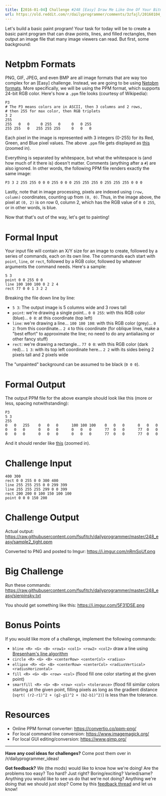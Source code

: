 ```yaml
---
title: [2016-01-04] Challenge #248 [Easy] Draw Me Like One Of Your Bitmaps
url: https://old.reddit.com/r/dailyprogrammer/comments/3zfajl/20160104_challenge_248_easy_draw_me_like_one_of/
---
```


Let's build a basic paint program! Your task for today will be to create a basic paint program that can draw points, lines, and filled rectangles, then output an image file that many image viewers can read. But first, some background:

#  Netpbm Formats

PNG, GIF, JPEG, and even BMP are all image formats that are way too complex for an [Easy] challenge. Instead, we are going to be using [Netpbm formats](https://en.wikipedia.org/wiki/Netpbm_format). More specifically, we will be using the PPM format, which supports 24-bit RGB color. Here's how a `.ppm` file looks (courtesy of Wikipedia):

    P3
    # The P3 means colors are in ASCII, then 3 columns and 2 rows,
    # then 255 for max color, then RGB triplets
    3 2
    255
    255   0   0     0 255   0     0   0 255
    255 255   0   255 255 255     0   0   0

Each pixel in the image is represented with 3 integers (0-255) for its Red, Green, and Blue pixel values. The above `.ppm` file gets displayed as [this](https://upload.wikimedia.org/wikipedia/commons/5/57/Tiny6pixel.png) (zoomed in). 

Everything is separated by whitespace, but what the whitespace is (and how much of it there is) doesn't matter. Comments (anything after a `#`) are also ignored. In other words, the following PPM file renders exactly the same image:

    P3 3 2 255 255 0 0 0 255 0 0 0 255 255 255 0 255 255 255 0 0 0

Lastly, note that in image processing, pixels are indexed using `(row, column)` coordinates, counting up from `(0, 0)`. Thus, in the image above, the pixel at `(0, 2)` is on row 0, column 2, which has the RGB value of `0 0 255`, or in other words, is blue.

Now that that's out of the way, let's get to painting!

# Formal Input

Your input file will contain an X/Y size for an image to create, followed by a series of commands, each on its own line. The commands each start with `point`, `line`, or `rect`, followed by a RGB color, followed by whatever arguments the command needs. Here's a sample:

    5 3
    point 0 0 255 0 0
    line 100 100 100 0 2 2 4
    rect 77 0 0 1 3 2 2

Breaking the file down line by line:

* `5 3`: The output image is 5 columns wide and 3 rows tall
* `point`: we're drawing a single point... `0 0 255`: with this RGB color (blue)... `0 0`: at this coordinate (top left)
* `line`: we're drawing a line... `100 100 100`: with this RGB color (grey)... `0 2`: from this coordinate... `2 4` to this coordinate (for oblique lines, make a "best effort" to approximate the line; no need to do any antialiasing or other fancy stuff)
* `rect`: we're drawing a rectangle... `77 0 0`: with this RGB color (dark red)... `1 3`: with its top left coordinate here... `2 2` with its sides being 2 pixels tall and 2 pixels wide

The "unpainted" background can be assumed to be black (`0 0 0`).

# Formal Output

The output PPM file for the above example should look like this (more or less, spacing notwithstanding):

    P3
    5 3
    255
    0   0   255    0   0   0      100 100 100    0   0   0      0   0   0  
    0   0   0      0   0   0      0   0   0      77  0   0      77  0   0  
    0   0   0      0   0   0      0   0   0      77  0   0      77  0   0  
        
And it should render like [this](https://i.imgur.com/EaGSFdZ.png) (zoomed in).

# Challenge Input

    400 300
    rect 0 0 255 0 0 300 400
    line 255 255 255 0 0 299 399
    line 255 255 255 299 0 0 399
    rect 200 200 0 100 150 100 100
    point 0 0 0 150 200

# Challenge Output

Actual output: https://raw.githubusercontent.com/fsufitch/dailyprogrammer/master/248_easy/sample2_tight.ppm

Converted to PNG and posted to Imgur: https://i.imgur.com/nRmSoUf.png

# Big Challenge

Run these commands: https://raw.githubusercontent.com/fsufitch/dailyprogrammer/master/248_easy/sierpinsky.txt

You should get something like this: https://i.imgur.com/5F31DSE.png

# Bonus Points

If you would like more of a challenge, implement the following commands:

* `bline <R> <G> <B> <row1> <col1> <row2> <col2>` draw a line using [Bresenham's line algorithm](https://en.wikipedia.org/wiki/Bresenham%27s_line_algorithm)
* `circle <R> <G> <B> <centerRow> <centerCol> <radius>`
* `ellipse <R> <G> <B> <centerRow> <centerCol> <radiusVertical> <radiusHorizontal>`
* `fill <R> <G> <B> <row> <col>` (flood fill one color starting at the given point)
* `smartfill <R> <G> <B> <row> <col> <tolerance>` (flood fill similar colors starting at the given point, filling pixels as long as the gradient distance (`sqrt( (r2-r1)^2 + (g2-g1)^2 + (b2-b1)^2)`) is less than the tolerance.

# Resources

* Online PPM format converter: https://convertio.co/ppm-png/
* For local command line conversion: https://www.imagemagick.org/
* For local GUI editing/conversion: https://www.gimp.org/

-------

**Have any cool ideas for challenges?** Come post them over in /r/dailyprogrammer_ideas!

**Got feedback?** We (the mods) would like to know how we're doing! Are the problems too easy? Too hard? Just right? Boring/exciting? Varied/same? Anything you would like to see us do that we're not doing? Anything we're doing that we should just stop? Come by this [feedback thread](https://redd.it/3zgexx) and let us know!